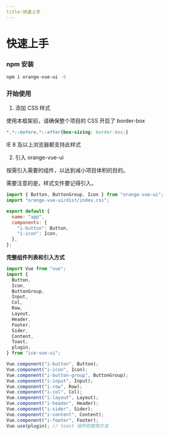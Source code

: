```yaml
---
title:快速上手
---
```


# 快速上手

### npm 安装

```bash
npm i orange-vue-ui -S
```

### 开始使用

1. 添加 CSS 样式

使用本框架前，请确保整个项目的 CSS 开启了 border-box

```CSS
*,*::before,*::after{box-sizing: border-box;}
```

IE 8 及以上浏览器都支持此样式

2. 引入 orange-vue-ui

按需引入需要的组件，以达到减小项目体积的目的。

需要注意的是，样式文件要记得引入。

```js
import { Button, ButtonGroup, Icon } from "orange-vue-ui";
import "orange-vue-ui/dist/index.css";

export default {
  name: "app",
  components: {
    "i-button": Button,
    "i-icon": Icon,
  },
};
```

**完整组件列表和引入方式**

```js
import Vue from "vue";
import {
  Button,
  Icon,
  ButtonGroup,
  Input,
  Col,
  Row,
  Layout,
  Header,
  Footer,
  Sider,
  Content,
  Toast,
  plugin,
} from "ice-vue-ui";

Vue.component("i-button", Button);
Vue.component("i-icon", Icon);
Vue.component("i-button-group", ButtonGroup);
Vue.component("i-input", Input);
Vue.component("i-row", Row);
Vue.component("i-col", Col);
Vue.component("i-layout", Layout);
Vue.component("i-header", Header);
Vue.component("i-sider", Sider);
Vue.component("i-content", Content);
Vue.component("i-footer", Footer);
Vue.use(plugin); // toast 组件的使用方法
```
